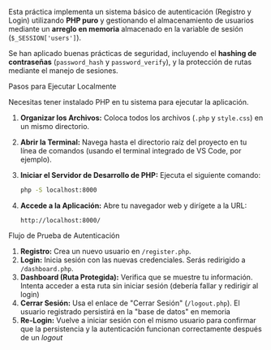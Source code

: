 Esta práctica implementa un sistema básico de autenticación (Registro y Login) utilizando **PHP puro** y gestionando el almacenamiento de usuarios mediante un **arreglo en memoria** almacenado en la variable de sesión (`$_SESSION['users']`).

Se han aplicado buenas prácticas de seguridad, incluyendo el **hashing de contraseñas** (`password_hash` y `password_verify`), y la protección de rutas mediante el manejo de sesiones.

Pasos para Ejecutar Localmente

Necesitas tener instalado PHP en tu sistema para ejecutar la aplicación.

1.  **Organizar los Archivos:** Coloca todos los archivos (`.php` y `style.css`) en un mismo directorio.

2.  **Abrir la Terminal:** Navega hasta el directorio raíz del proyecto en tu línea de comandos (usando el terminal integrado de VS Code, por ejemplo).

3.  **Iniciar el Servidor de Desarrollo de PHP:** Ejecuta el siguiente comando:

    ```bash
    php -S localhost:8000
    ```

4.  **Accede a la Aplicación:** Abre tu navegador web y dirígete a la URL:

    ```
    http://localhost:8000/
    ```

 Flujo de Prueba de Autenticación

1.  **Registro:** Crea un nuevo usuario en `/register.php`.
2.  **Login:** Inicia sesión con las nuevas credenciales. Serás redirigido a `/dashboard.php`.
3.  **Dashboard (Ruta Protegida):** Verifica que se muestre tu información. Intenta acceder a esta ruta sin iniciar sesión (debería fallar y redirigir al login)
4.  **Cerrar Sesión:** Usa el enlace de "Cerrar Sesión" (`/logout.php`). El usuario registrado persistirá en la "base de datos" en memoria
5.  **Re-Login:** Vuelve a iniciar sesión con el mismo usuario para confirmar que la persistencia y la autenticación funcionan correctamente después de un *logout*